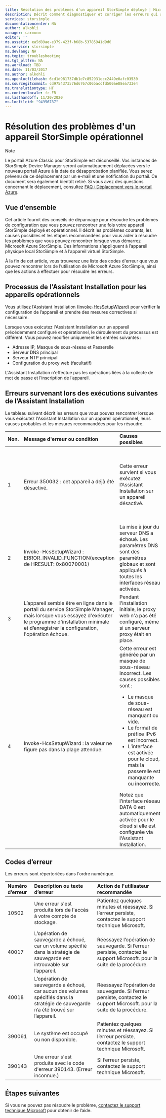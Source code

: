 ```yaml
---
title: Résolution des problèmes d'un appareil StorSimple déployé | Microsoft Docs
description: Décrit comment diagnostiquer et corriger les erreurs qui se produisent sur un appareil StorSimple actuellement déployé et opérationnel.
services: storsimple
documentationcenter: NA
author: alkohli
manager: carmonm
editor: ''
ms.assetid: ea5d89ae-e379-423f-b68b-53785941d9d0
ms.service: storsimple
ms.devlang: NA
ms.topic: troubleshooting
ms.tgt_pltfrm: NA
ms.workload: TBD
ms.date: 11/03/2017
ms.author: alkohli
ms.openlocfilehash: 6cd1d981737db1e7c852931ecc2449e0afc03530
ms.sourcegitcommit: cd9754373576d6767c06baccfd500ae88ea733e4
ms.translationtype: HT
ms.contentlocale: fr-FR
ms.lasthandoff: 11/20/2020
ms.locfileid: "94956787"
---
```

# <a name="troubleshoot-an-operational-storsimple-device"></a>Résolution des problèmes d'un appareil StorSimple opérationnel
> [!NOTE]
> Le portail Azure Classic pour StorSimple est déconseillé. Vos instances de StorSimple Device Manager seront automatiquement déplacées vers le nouveau portail Azure à la date de désapprobation planifiée. Vous serez prévenu de ce déplacement par un e-mail et une notification du portail. Ce document sera également bientôt retiré. Si vous avez des questions concernant le déplacement, consultez [FAQ : Déplacement vers le portail Azure](./index.yml).

## <a name="overview"></a>Vue d’ensemble
Cet article fournit des conseils de dépannage pour résoudre les problèmes de configuration que vous pouvez rencontrer une fois votre appareil StorSimple déployé et opérationnel. Il décrit les problèmes courants, les causes possibles et les étapes recommandées pour vous aider à résoudre les problèmes que vous pouvez rencontrer lorsque vous démarrez Microsoft Azure StorSimple. Ces informations s’appliquent à l’appareil physique local StorSimple et à l’appareil virtuel StorSimple.

À la fin de cet article, vous trouverez une liste des codes d'erreur que vous pouvez rencontrer lors de l’utilisation de Microsoft Azure StorSimple, ainsi que les actions à effectuer pour résoudre les erreurs. 

## <a name="setup-wizard-process-for-operational-devices"></a>Processus de l'Assistant Installation pour les appareils opérationnels
Vous utilisez l’Assistant Installation ([Invoke-HcsSetupWizard][1]) pour vérifier la configuration de l’appareil et prendre des mesures correctives si nécessaire.

Lorsque vous exécutez l'Assistant Installation sur un appareil précédemment configuré et opérationnel, le déroulement du processus est différent. Vous pouvez modifier uniquement les entrées suivantes :

* Adresse IP, Masque de sous-réseau et Passerelle
* Serveur DNS principal
* Serveur NTP principal
* Configuration du proxy web (facultatif)

L'Assistant Installation n'effectue pas les opérations liées à la collecte de mot de passe et l’inscription de l’appareil.

## <a name="errors-that-occur-during-subsequent-runs-of-the-setup-wizard"></a>Erreurs survenant lors des exécutions suivantes de l’Assistant Installation
Le tableau suivant décrit les erreurs que vous pouvez rencontrer lorsque vous exécutez l'Assistant Installation sur un appareil opérationnel, leurs causes probables et les mesures recommandées pour les résoudre. 

| Non. | Message d'erreur ou condition | Causes possibles | Action recommandée |
|:--- |:--- |:--- |:--- |
| 1 |Erreur 350032 : cet appareil a déjà été désactivé. |Cette erreur survient si vous exécutez l’Assistant Installation sur un appareil désactivé. |[contactez le support technique Microsoft](./storsimple-8000-contact-microsoft-support.md) . Un appareil désactivé ne peut pas être mis en service. Une réinitialisation des paramètres peut être nécessaire avant la réactivation de l’appareil. |
| 2 |Invoke-HcsSetupWizard : ERROR_INVALID_FUNCTION(exception de HRESULT: 0x80070001) |La mise à jour du serveur DNS a échoué. Les paramètres DNS sont des paramètres globaux et sont appliqués à toutes les interfaces réseau activées. |Activez l'interface et appliquez de nouveau les paramètres DNS. Cela peut perturber le réseau pour les autres interfaces activées, car ces paramètres sont globaux. |
| 3 |L’appareil semble être en ligne dans le portail du service StorSimple Manager, mais lorsque vous essayez d'exécuter le programme d'installation minimale et d’enregistrer la configuration, l'opération échoue. |Pendant l'installation initiale, le proxy web n'a pas été configuré, même si un serveur proxy était en place. |Utilisez l’[applet de commande Test-HcsmConnection][2] pour localiser l’erreur. [contactez le support technique Microsoft](./storsimple-8000-contact-microsoft-support.md) . |
| 4 |Invoke-HcsSetupWizard : la valeur ne figure pas dans la plage attendue. |Cette erreur est générée par un masque de sous-réseau incorrect. Les causes possibles sont : <ul><li> Le masque de sous-réseau est manquant ou vide.</li><li>Le format de préfixe IPv6 est incorrect.</li><li>L’interface est activée pour le cloud, mais la passerelle est manquante ou incorrecte.</li></ul>Notez que l’interface réseau DATA 0 est automatiquement activée pour le cloud si elle est configurée via l'Assistant Installation. |Pour déterminer le problème, utilisez le sous-réseau 0.0.0.0 ou 256.256.256.256, puis examinez la sortie. Entrez les valeurs correctes pour le masque de sous-réseau, la passerelle et le préfixe Ipv6, le cas échéant. |

## <a name="error-codes"></a>Codes d’erreur
Les erreurs sont répertoriées dans l'ordre numérique.

| Numéro d’erreur | Description ou texte d’erreur | Action de l'utilisateur recommandée |
|:--- |:--- |:--- |
| 10502 |Une erreur s'est produite lors de l'accès à votre compte de stockage. |Patientez quelques minutes et réessayez. Si l’erreur persiste, contactez le support technique Microsoft. |
| 40017 |L’opération de sauvegarde a échoué, car un volume spécifié dans la stratégie de sauvegarde est introuvable sur l’appareil. |Réessayez l’opération de sauvegarde. Si l’erreur persiste, contactez le support Microsoft. pour la suite de la procédure. |
| 40018 |L’opération de sauvegarde a échoué, car aucun des volumes spécifiés dans la stratégie de sauvegarde n’a été trouvé sur l’appareil. |Réessayez l’opération de sauvegarde. Si l’erreur persiste, contactez le support Microsoft. pour la suite de la procédure. |
| 390061 |Le système est occupé ou non disponible. |Patientez quelques minutes et réessayez. Si l’erreur persiste, contactez le support technique Microsoft. |
| 390143 |Une erreur s'est produite avec le code d'erreur 390143. (Erreur inconnue.) |Si l’erreur persiste, contactez le support technique Microsoft. |

## <a name="next-steps"></a>Étapes suivantes
Si vous ne pouvez pas résoudre le problème, [contactez le support technique Microsoft](./storsimple-8000-contact-microsoft-support.md) pour obtenir de l’aide. 

[1]: /previous-versions/windows/powershell-scripting/dn688135(v=wps.630)
[2]: /previous-versions/windows/powershell-scripting/dn715782(v=wps.630)